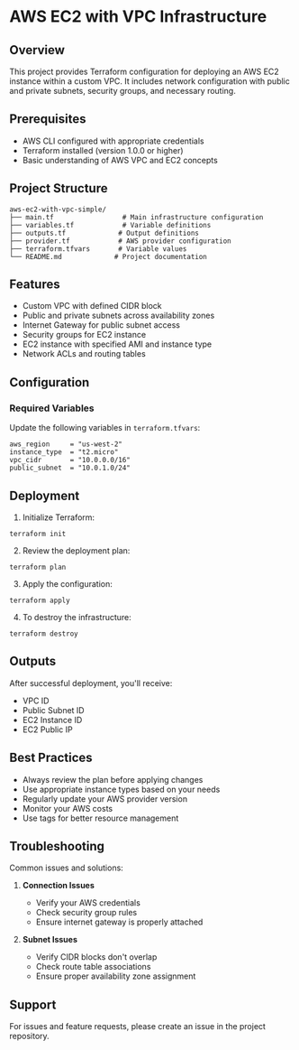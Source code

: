 # AWS EC2 with VPC Infrastructure

## Overview

This project provides Terraform configuration for deploying an AWS EC2 instance within a custom VPC. It includes network configuration with public and private subnets, security groups, and necessary routing.

## Prerequisites

- AWS CLI configured with appropriate credentials
- Terraform installed (version 1.0.0 or higher)
- Basic understanding of AWS VPC and EC2 concepts

## Project Structure

```
aws-ec2-with-vpc-simple/
├── main.tf                 # Main infrastructure configuration
├── variables.tf            # Variable definitions
├── outputs.tf             # Output definitions
├── provider.tf            # AWS provider configuration
├── terraform.tfvars       # Variable values
└── README.md             # Project documentation
```

## Features

- Custom VPC with defined CIDR block
- Public and private subnets across availability zones
- Internet Gateway for public subnet access
- Security groups for EC2 instance
- EC2 instance with specified AMI and instance type
- Network ACLs and routing tables

## Configuration

### Required Variables

Update the following variables in `terraform.tfvars`:

```
aws_region     = "us-west-2"
instance_type  = "t2.micro"
vpc_cidr       = "10.0.0.0/16"
public_subnet  = "10.0.1.0/24"
```

## Deployment

1. Initialize Terraform:

```
terraform init
```

2. Review the deployment plan:

```
terraform plan
```

3. Apply the configuration:

```
terraform apply
```

4. To destroy the infrastructure:

```
terraform destroy
```

## Outputs

After successful deployment, you'll receive:

- VPC ID
- Public Subnet ID
- EC2 Instance ID
- EC2 Public IP

## Best Practices

- Always review the plan before applying changes
- Use appropriate instance types based on your needs
- Regularly update your AWS provider version
- Monitor your AWS costs
- Use tags for better resource management

## Troubleshooting

Common issues and solutions:

1. **Connection Issues**

   - Verify your AWS credentials
   - Check security group rules
   - Ensure internet gateway is properly attached

2. **Subnet Issues**
   - Verify CIDR blocks don't overlap
   - Check route table associations
   - Ensure proper availability zone assignment

## Support

For issues and feature requests, please create an issue in the project repository.
